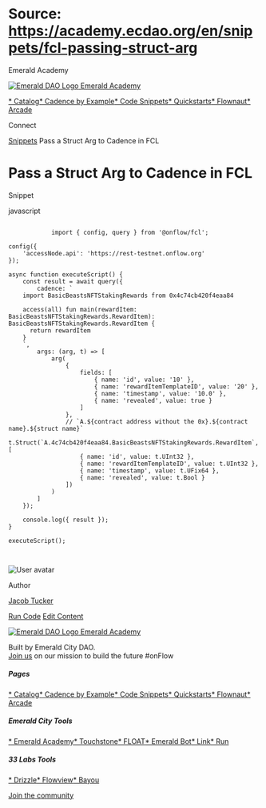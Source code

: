 # Source: https://academy.ecdao.org/en/snippets/fcl-passing-struct-arg

Emerald Academy





[![Emerald DAO Logo](/ea-logo.png)
Emerald Academy](/en/)


[* Catalog](/en/catalog)[* Cadence by Example](/en/cadence-by-example)[* Code Snippets](/en/snippets)[* Quickstarts](/en/quickstarts)[* Flownaut](https://flownaut.ecdao.org)[* Arcade](https://arcade.ecdao.org)

Connect



[Snippets](/en/snippets)
Pass a Struct Arg to Cadence in FCL

# Pass a Struct Arg to Cadence in FCL

Snippet

javascript

```
		
			import { config, query } from '@onflow/fcl';

config({
	'accessNode.api': 'https://rest-testnet.onflow.org'
});

async function executeScript() {
	const result = await query({
		cadence: `
    import BasicBeastsNFTStakingRewards from 0x4c74cb420f4eaa84
    
    access(all) fun main(rewardItem: BasicBeastsNFTStakingRewards.RewardItem): BasicBeastsNFTStakingRewards.RewardItem {
      return rewardItem
    }
    `,
		args: (arg, t) => [
			arg(
				{
					fields: [
						{ name: 'id', value: '10' },
						{ name: 'rewardItemTemplateID', value: '20' },
						{ name: 'timestamp', value: '10.0' },
						{ name: 'revealed', value: true }
					]
				},
				// `A.${contract address without the 0x}.${contract name}.${struct name}`
				t.Struct(`A.4c74cb420f4eaa84.BasicBeastsNFTStakingRewards.RewardItem`, [
					{ name: 'id', value: t.UInt32 },
					{ name: 'rewardItemTemplateID', value: t.UInt32 },
					{ name: 'timestamp', value: t.UFix64 },
					{ name: 'revealed', value: t.Bool }
				])
			)
		]
	});

	console.log({ result });
}

executeScript();
		 
	
```

![User avatar](/avatars/jacob.jpeg)

Author

[Jacob Tucker](https://twitter.com/jacobmtucker)

[Run Code](https://codesandbox.io/s/fcl-struct-arg-lp6yqq?file=/src/index.js:283-311)
[Edit Content](https://github.com/emerald-dao/emerald-academy-v2/tree/main/src/lib/content/snippets/fcl-passing-struct-arg/readme.md)



[![Emerald DAO Logo](/ea-logo.png)
Emerald Academy](/en/)

Built by Emerald City DAO.  
[Join us](https://discord.gg/emerald-city-906264258189332541) on our mission to build the future #onFlow

##### Pages

[* Catalog](/en/catalog)[* Cadence by Example](/en/cadence-by-example)[* Code Snippets](/en/snippets)[* Quickstarts](/en/quickstarts)[* Flownaut](https://flownaut.ecdao.org)[* Arcade](https://arcade.ecdao.org)


##### Emerald City Tools

[* Emerald Academy](https://academy.ecdao.org/)[* Touchstone](https://touchstone.city/)[* FLOAT](https://floats.city/)[* Emerald Bot](https://bot.ecdao.org/)[* Link](https://link.ecdao.org/)[* Run](https://run.ecdao.org/)


##### 33 Labs Tools

[* Drizzle](https://drizzle33.app/)[* Flowview](https://flowview.app/)[* Bayou](https://bayou33.app/)

[Join the community](https://discord.gg/emerald-city-906264258189332541)